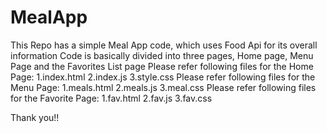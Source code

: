 # MealApp
This Repo has a simple Meal App code, which uses Food Api for its overall information
Code is basically divided into three pages, Home page, Menu Page and the Favorites List page
Please refer following files for the Home Page:
    1.index.html
    2.index.js
    3.style.css
Please refer following files for the Menu Page:
    1.meals.html
    2.meals.js
    3.meal.css
Please refer following files for the Favorite Page:
    1.fav.html
    2.fav.js
    3.fav.css
    
 Thank you!!
